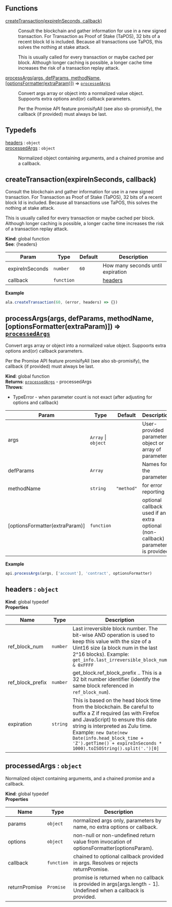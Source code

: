 ## Functions

<dl>
<dt><a href="#createTransaction">createTransaction(expireInSeconds, callback)</a></dt>
<dd><p>Consult the blockchain and gather information for use in a new signed transaction.
  For Transaction as Proof of Stake (TaPOS), 32 bits of a recent block Id is included.
  Because all transactions use TaPOS, this solves the nothing at stake attack.</p>
<p>  This is usually called for every transaction or maybe cached per block.  Although
  longer caching is possible, a longer cache time increases the risk of a
  transaction replay attack.</p>
</dd>
<dt><a href="#processArgs">processArgs(args, defParams, methodName, [optionsFormatter(extraParam)])</a> ⇒ <code><a href="#processedArgs">processedArgs</a></code></dt>
<dd><p>Convert args array or object into a normalized value object.  Suppoorts extra
  options and(or) callback parameters.</p>
<p>  Per the Promise API feature promisifyAll (see also sb-promisify), the callback
  (if provided) must always be last.</p>
</dd>
</dl>

## Typedefs

<dl>
<dt><a href="#headers">headers</a> : <code>object</code></dt>
<dd></dd>
<dt><a href="#processedArgs">processedArgs</a> : <code>object</code></dt>
<dd><p>Normalized object containing arguments, and
  a chained promise and a callback.</p>
</dd>
</dl>

<a name="createTransaction"></a>

## createTransaction(expireInSeconds, callback)
Consult the blockchain and gather information for use in a new signed transaction.
  For Transaction as Proof of Stake (TaPOS), 32 bits of a recent block Id is included.
  Because all transactions use TaPOS, this solves the nothing at stake attack.

  This is usually called for every transaction or maybe cached per block.  Although
  longer caching is possible, a longer cache time increases the risk of a
  transaction replay attack.

**Kind**: global function  
**See**: {headers}  

| Param | Type | Default | Description |
| --- | --- | --- | --- |
| expireInSeconds | <code>number</code> | <code>60</code> | How many seconds until expiration |
| callback | <code>function</code> |  | [headers](#headers) |

**Example**  
```js
ala.createTransaction(60, (error, headers) => {})
```
<a name="processArgs"></a>

## processArgs(args, defParams, methodName, [optionsFormatter(extraParam)]) ⇒ [<code>processedArgs</code>](#processedArgs)
Convert args array or object into a normalized value object.  Suppoorts extra
  options and(or) callback parameters.

  Per the Promise API feature promisifyAll (see also sb-promisify), the callback
  (if provided) must always be last.

**Kind**: global function  
**Returns**: [<code>processedArgs</code>](#processedArgs) - processedArgs  
**Throws**:

- TypeError - when parameter count is not exact (after adjusting for
  options and callback)


| Param | Type | Default | Description |
| --- | --- | --- | --- |
| args | <code>Array</code> \| <code>object</code> |  | User-provided parameter object or array of parameters |
| defParams | <code>Array</code> |  | Names for the parameters. |
| methodName | <code>string</code> | <code>&quot;method&quot;</code> | for error reporting |
| [optionsFormatter(extraParam)] | <code>function</code> | <code></code> | optional callback used if an     extra optional (non-callback) parameter is provided. |

**Example**  
```js
api.processArgs(args, ['account'], 'contract', optionsFormatter)
```
<a name="headers"></a>

## headers : <code>object</code>
**Kind**: global typedef  
**Properties**

| Name | Type | Description |
| --- | --- | --- |
| ref_block_num | <code>number</code> | Last irreversible block number.  The   bit-wise AND operation is used to keep this value with the size of a Uint16   size (a block num in the last 2^16 blocks).  Example:   `get_info.last_irreversible_block_num & 0xFFFF` |
| ref_block_prefix | <code>number</code> | get_block.ref_block_prefix .. This is   a 32 bit number identifier (identify the same block referenced in `ref_block_num`). |
| expiration | <code>string</code> | This is based on the head block time from the   blockchain.  Be careful to suffix a Z if required (as with Firefox and JavaScript)   to ensure this date string is interpreted as Zulu time.   Example: `new Date(new Date(info.head_block_time + 'Z').getTime() + expireInSeconds * 1000).toISOString().split('.')[0]` |

<a name="processedArgs"></a>

## processedArgs : <code>object</code>
Normalized object containing arguments, and
  a chained promise and a callback.

**Kind**: global typedef  
**Properties**

| Name | Type | Description |
| --- | --- | --- |
| params | <code>object</code> | normalized args only, parameters by name, no extra options or callback. |
| options | <code>object</code> | non-null or non-undefined return value from invocation of   optionsFormatter(optionsParam). |
| callback | <code>function</code> | chained to optional callback provided in args.  Resolves   or rejects returnPromise. |
| returnPromise | <code>Promise</code> | promise is returned when no callback is provided in   args[args.length - 1].  Undefined when a callback is provided. |


